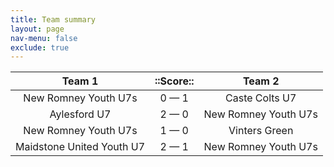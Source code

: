 ```yaml
---
title: Team summary
layout: page
nav-menu: false
exclude: true
---
```




|          Team 1           |  ::Score::  |        Team 2        |
|:-------------------------:|:-----------:|:--------------------:|
|   New Romney Youth U7s    | 0 &mdash; 1 |    Caste Colts U7    |
|       Aylesford U7        | 2 &mdash; 0 | New Romney Youth U7s |
|   New Romney Youth U7s    | 1 &mdash; 0 |    Vinters Green     |
| Maidstone United Youth U7 | 2 &mdash; 1 | New Romney Youth U7s |

 <br /><br /><br />